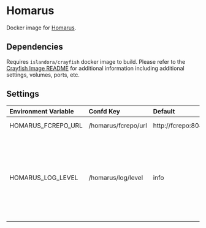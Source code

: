 # Homarus

Docker image for [Homarus].

## Dependencies

Requires `islandora/crayfish` docker image to build. Please refer to the
[Crayfish Image README](../crayfish/README.md) for additional information including
additional settings, volumes, ports, etc.

## Settings

| Environment Variable | Confd Key           | Default                        | Description                                                                                       |
| :------------------- | :------------------ | :----------------------------- | :------------------------------------------------------------------------------------------------ |
| HOMARUS_FCREPO_URL   | /homarus/fcrepo/url | http://fcrepo:8080/fcrepo/rest | Fcrepo Rest API URL                                                                               |
| HOMARUS_LOG_LEVEL    | /homarus/log/level  | info                           | Log level. Possible Values: debug, info, notice, warning, error, critical, alert, emergency, none |

[Homarus]: https://github.com/Islandora/Crayfish/tree/main/Homarus
